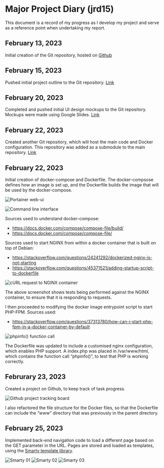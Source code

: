 # Major Project Diary (jrd15) #
This document is a record of my progress as I develop my project and serve as a reference point when undertaking my report.

## February 13, 2023 ##
Initial creation of the Git repository, hosted on [Github](https://github.com/jackrdavies2023/jrd15_MP_AberDock_BitTorrent)

## February 15, 2023 ##
Pushed initial project outline to the Git repository. [Link](https://github.com/jackrdavies2023/jrd15_MP_AberDock_BitTorrent/commit/96288dff7e6707e2a2f91e2731a91a153dc8a4bd)

## February 20, 2023 ##
Completed and pushed initial UI design mockups to the Git repository. Mockups were made using Google Slides. [Link](https://github.com/jackrdavies2023/jrd15_MP_AberDock_BitTorrent/commit/b350b1b129776bb710a0b39b03f90959370659eb)

## February 22, 2023 ##
Created another Git repository, which will host the main code and Docker configuration. This repository was added as a submodule to the main repository. [Link](https://github.com/jackrdavies2023/jrd15_MP_AberDock_BitTorrent_src)

## February 22, 2023 ##
Initial creation of docker-compose and Dockerfile. The docker-compsose defines how an image is set up, and the Dockerfile builds the image that will be used by the docker-compose.

![Portainer web-ui](images/feb22_portainer.png "A screenshot of Portainer, a Docker management web interface.")

![Command line interface](images/feb22_docker-compose.png "A screenshot of the docker-compose being deployed.")

Sources used to understand docker-compose:

* https://docs.docker.com/compose/compose-file/build/ 
* https://docs.docker.com/compose/compose-file/

Sources used to start NGINX from within a docker container that is built on top of Debian:

* https://stackoverflow.com/questions/24241292/dockerized-nginx-is-not-starting
* https://stackoverflow.com/questions/45371521/adding-startup-script-to-dockerfile

![cURL request to NGINX container](images/feb22_testingNGINX.png "Command line interface, using cURL to test NGINX.")

The above screenshot shows tests being performed against the NGINX container, to ensure that it is responding to requests.

I then proceeded to modifying the docker image entrypoint script to start PHP-FPM. Sources used:

* https://stackoverflow.com/questions/37313780/how-can-i-start-php-fpm-in-a-docker-container-by-default


![phpinfo() function call](images/feb22_phpinfo.png "A screenshot of the phpinfo() funciton being called, to show the PHP configuration within the client browser.")

The Dockerfile was updated to include a customised nginx configuration, which enables PHP support. A index.php was placed in /var/www/html, which contains the function call “phpinfo()”, to test that PHP is working correctly.

## Februrary 23, 2023 ##
Created a project on Github, to keep track of task progress.

![Github project tracking board](images/feb23_gitprojecttracker.png "Git project tracker, showing tasks that are needed.")

I also refactored the file structure for the Docker files, so that the Dockerfile can include the “www” directory that was previously in the parent directory.

## February 25, 2023 ##
Implemented back-end navigation code to load a different page based on the GET parameter in the URL. Pages are stored and loaded as templates, using the [Smarty template library](https://www.smarty.net/).

![Smarty 01](images/feb25_smarty01.png)
![Smarty 02](images/feb25_smarty02.png)
![Smarty 03](images/feb25_smarty03.png)